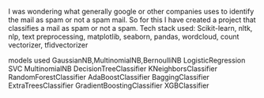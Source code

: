 I was wondering what generally google or other companies uses to identify the mail as spam or not a spam mail. So for this I have created a project that classifies a mail as spam or not a spam.
Tech stack used: Scikit-learn, nltk, nlp, text preprocessing, matplotlib, seaborn, pandas, wordcloud, count vectorizer, tfidvectorizer

models used
GaussianNB,MultinomialNB,BernoulliNB
LogisticRegression
SVC
MultinomialNB
DecisionTreeClassifier
KNeighborsClassifier
RandomForestClassifier
AdaBoostClassifier
BaggingClassifier
ExtraTreesClassifier
GradientBoostingClassifier
XGBClassifier
